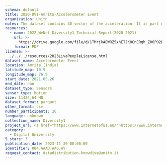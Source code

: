 ```yaml
---
schema: default
title: 2020-DV1-Amrita-Accelerometer Event
organization: Unitn
notes: The dataset contains 3D vector of the acceleration. It is part of Wenet Diversity 1 data collection, which contains data about the everyday life activities of students coming from 8 different universities located in China, Denmark, India, Italy, Mexico, Mongolia, Paraguay and UK. The data were collected via questionnaires, data coming from 27 smartphone sensors associated to thousand self-reported annotations over a period of 4 weeks.
resources:
  - name: 2022_WeNet_Diversity1_Technical-Report(2020-2021)
    url: >-
      https://drive.google.com/file/d/1TMrjkAEWRZ5xhETJKOCnERgh_Z06PO2E/view?usp=drive_link
    format: PDF
license: >-
  ./../../resources/2023LivePeopleLicense.html
dataset_name: Accelerometer Event
location: Amrita (India)
latitude_map: 10.9
longitude_map: 76.9
start_date: 2021.05.26
end_date: nan
dataset_type: Sensors
sensor_type: Motion
size: 11424,64 MB
dataset_format: parquet
other_format: csv
number_participants: 20
language: unknown
collection_name: Diversity1
project_url: <a href="https://www.internetofus.eu/">https://www.internetofus.eu/</a>
category:
  - Digital University
5_stars: 3
publication_date: 2023-11-30 00:00:00
identifier: 004.AAAD.AAG.AY
request_contact: datadistribution.knowdive@unitn.it
---
```

